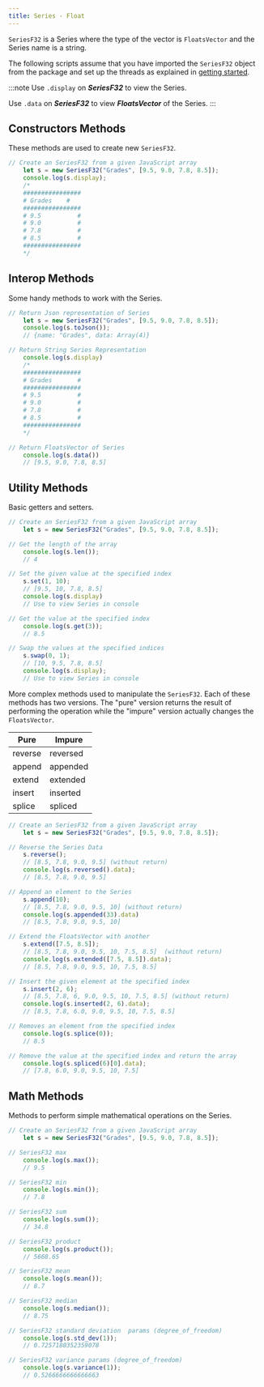 ```yaml
---
title: Series - Float
---
```


`SeriesF32` is a Series where the type of the vector is `FloatsVector` and the Series name is a string.

The following scripts assume that you have imported the `SeriesF32` object
from the package and set up the threads as explained in [getting started](../).

:::note 
Use `.display` on ***SeriesF32*** to view the Series.

Use `.data` on ***SeriesF32*** to view ***FloatsVector*** of the Series.
:::

## Constructors Methods

These methods are used to create new `SeriesF32`.

```js
// Create an SeriesF32 from a given JavaScript array
    let s = new SeriesF32("Grades", [9.5, 9.0, 7.8, 8.5]);
    console.log(s.display); 
    /*
    ################
    # Grades    #
    ################
    # 9.5          #
    # 9.0          #
    # 7.8          #
    # 8.5          #
    ################
    */
```

## Interop Methods

Some handy methods to work with the Series.

```js
// Return Json representation of Series
    let s = new SeriesF32("Grades", [9.5, 9.0, 7.8, 8.5]);
    console.log(s.toJson());
    // {name: "Grades", data: Array(4)}

// Return String Series Representation
    console.log(s.display)
    /*
    ################
    # Grades   	   #
    ################
    # 9.5          #
    # 9.0          #
    # 7.8          #
    # 8.5          #
    ################
    */

// Return FloatsVector of Series
    console.log(s.data())
    // [9.5, 9.0, 7.8, 8.5]
```

## Utility Methods

Basic getters and setters.

```js
// Create an SeriesF32 from a given JavaScript array
    let s = new SeriesF32("Grades", [9.5, 9.0, 7.8, 8.5]);

// Get the length of the array
    console.log(s.len()); 
    // 4

// Set the given value at the specified index
    s.set(1, 10); 
    // [9.5, 10, 7.8, 8.5]
    console.log(s.display) 
    // Use to view Series in console

// Get the value at the specified index
    console.log(s.get(3)); 
    // 8.5

// Swap the values at the specified indices
    s.swap(0, 1); 
    // [10, 9.5, 7.8, 8.5]
    console.log(s.display); 
    // Use to view Series in console
```

More complex methods used to manipulate the `SeriesF32`. Each of these
methods has two versions. The "pure" version returns the result of performing
the operation while the "impure" version actually changes the `FloatsVector`.

| Pure    | Impure   |
| ------- | -------- |
| reverse | reversed |
| append  | appended |
| extend  | extended |
| insert  | inserted |
| splice  | spliced  |

```js
// Create an SeriesF32 from a given JavaScript array
    let s = new SeriesF32("Grades", [9.5, 9.0, 7.8, 8.5]);

// Reverse the Series Data
    s.reverse(); 
    // [8.5, 7.8, 9.0, 9.5] (without return)
    console.log(s.reversed().data); 
    // [8.5, 7.8, 9.0, 9.5]

// Append an element to the Series
    s.append(10); 
    // [8.5, 7.8, 9.0, 9.5, 10] (without return)
    console.log(s.appended(33).data) 
    // [8.5, 7.8, 9.0, 9.5, 10] 

// Extend the FloatsVector with another
    s.extend([7.5, 8.5]); 
    // [8.5, 7.8, 9.0, 9.5, 10, 7.5, 8.5]  (without return)   
    console.log(s.extended([7.5, 8.5]).data); 
    // [8.5, 7.8, 9.0, 9.5, 10, 7.5, 8.5]

// Insert the given element at the specified index
    s.insert(2, 6); 
    // [8.5, 7.8, 6, 9.0, 9.5, 10, 7.5, 8.5] (without return)
    console.log(s.inserted(2, 6).data);
    // [8.5, 7.8, 6.0, 9.0, 9.5, 10, 7.5, 8.5]

// Removes an element from the specified index
    console.log(s.splice(0)); 
    // 8.5

// Remove the value at the specified index and return the array
    console.log(s.spliced(6)[0].data); 
    // [7.8, 6.0, 9.0, 9.5, 10, 7.5]
```
## Math Methods

Methods to perform simple mathematical operations on the Series.

```js
// Create an SeriesF32 from a given JavaScript array
    let s = new SeriesF32("Grades", [9.5, 9.0, 7.8, 8.5]);

// SeriesF32 max
    console.log(s.max());
    // 9.5

// SeriesF32 min
    console.log(s.min());
    // 7.8

// SeriesF32 sum
    console.log(s.sum());
    // 34.8

// SeriesF32 product
    console.log(s.product());
    // 5668.65

// SeriesF32 mean
    console.log(s.mean());
    // 8.7

// SeriesF32 median
    console.log(s.median());
    // 8.75

// SeriesF32 standard deviation  params (degree_of_freedom)
    console.log(s.std_dev(1));
    // 0.7257180352359078

// SeriesF32 variance params (degree_of_freedom)
    console.log(s.variance(1));
    // 0.5266666666666663

```